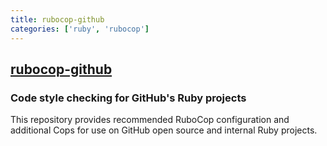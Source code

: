 ```yaml
---
title: rubocop-github
categories: ['ruby', 'rubocop']
---
```

## [rubocop-github](https://github.com/github/rubocop-github)

### Code style checking for GitHub's Ruby projects


This repository provides recommended RuboCop configuration and additional Cops for use on GitHub open source and internal Ruby projects.
